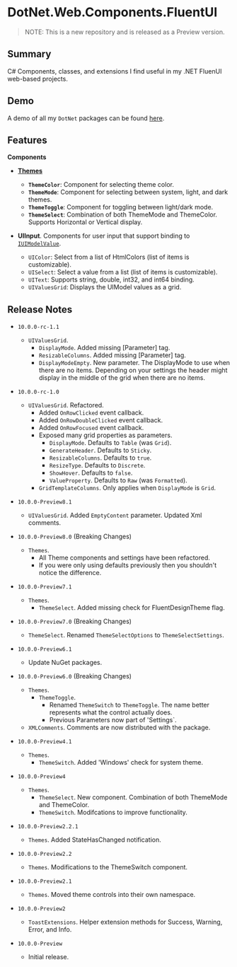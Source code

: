# DotNet.Web.Components.FluentUI

> NOTE: This is a new repository and is released as a Preview version.

## Summary
C#  Components, classes, and extensions I find useful in my .NET FluenUI web-based projects.

## Demo
A demo of all my `DotNet` packages can be found [here](https://github.com/marqdouj/dotnet.demo).

## Features

**Components**
- [**Themes**](https://www.fluentui-blazor.net/DesignTheme)
  - **`ThemeColor`**: Component for selecting theme color.
  - **`ThemeMode`**: Component for selecting between system, light, and dark themes.
  - **`ThemeToggle`**: Component for toggling between light/dark mode.
  - **`ThemeSelect`**: Combination of both ThemeMode and ThemeColor.
    Supports Horizontal or Vertical display.

- **UIInput**. Components for user input that support binding to [`IUIModelValue`](https://github.com/marqdouj/HtmlComponents/tree/master/src/Marqdouj.HtmlComponents/Marqdouj.HtmlComponents/UI).
  - `UIColor`: Select from a list of HtmlColors (list of items is customizable).
  - `UISelect`: Select a value from a list (list of items is customizable).
  - `UIText`: Supports string, double, int32, and int64 binding.
  - `UIValuesGrid`: Displays the UIModel values as a grid.

## Release Notes
- `10.0.0-rc-1.1`
  - `UIValuesGrid`.
    - `DisplayMode`.  Added missing [Parameter] tag.
    - `ResizableColumns`.  Added missing [Parameter] tag.
    - `DisplayModeEmpty`. New parameter. The DisplayMode to use when there are no items. Depending on your settings
       the header might display in the middle of the grid when there are no items.

- `10.0.0-rc-1.0`
  - `UIValuesGrid`. Refactored.
    - Added `OnRowClicked` event callback.
    - Added `OnRowDoubleClicked` event callback.
    - Added `OnRowFocused` event callback.
    - Exposed many grid properties as parameters.
      - `DisplayMode`. Defaults to `Table` (was `Grid`).
      - `GenerateHeader`. Defaults to `Sticky`.
      - `ResizableColumns`. Defaults to `true`.
      - `ResizeType`. Defaults to `Discrete`.
      - `ShowHover`. Defaults to `false`.
      - `ValueProperty`. Defaults to `Raw` (was `Formatted`).
    - `GridTemplateColumns`. Only applies when `DisplayMode` is `Grid`.
 
- `10.0.0-Preview8.1`
  - `UIValuesGrid`. Added `EmptyContent` parameter. Updated Xml comments.
 
- `10.0.0-Preview8.0` (Breaking Changes)
  - `Themes`.
    - All Theme components and settings have been refactored.
    - If you were only using defaults previously then you shouldn't notice the difference.

- `10.0.0-Preview7.1`
  - `Themes`.
    - `ThemeSelect`. Added missing check for FluentDesignTheme flag.

- `10.0.0-Preview7.0` (Breaking Changes)
  - `ThemeSelect`. Renamed `ThemeSelectOptions` to `ThemeSelectSettings`.

- `10.0.0-Preview6.1`
  - Update NuGet packages.
 
- `10.0.0-Preview6.0` (Breaking Changes)
  - `Themes`.
    - `ThemeToggle`. 
      - Renamed `ThemeSwitch` to `ThemeToggle`. The name better
      represents what the control actually does.
      - Previous Parameters now part of 'Settings`.
  - `XMLComments`. Comments are now distributed with the package.

- `10.0.0-Preview4.1`
  - `Themes`.
    - `ThemeSwitch`. Added 'Windows' check for system theme.

- `10.0.0-Preview4`
  - `Themes`.
    - `ThemeSelect`. New component. Combination of both ThemeMode and ThemeColor.
    - `ThemeSwitch`. Modifcations to improve functionality.

- `10.0.0-Preview2.2.1`
  - `Themes`. Added StateHasChanged notification.

- `10.0.0-Preview2.2`
  - `Themes`. Modifications to the ThemeSwitch component.

- `10.0.0-Preview2.1`
  - `Themes`. Moved theme controls into their own namespace.

- `10.0.0-Preview2`
  - `ToastExtensions`. Helper extension methods for
  Success, Warning, Error, and Info.

- `10.0.0-Preview`
  - Initial release.
